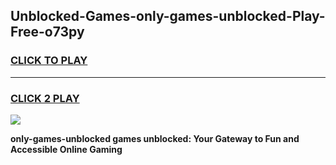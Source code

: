 
## Unblocked-Games-only-games-unblocked-Play-Free-o73py
<h3>
<a href="https://premium76.site?title=only-games-unblocked&ref=23A">CLICK TO PLAY</a></h3>
<hr>

<h3>
<a href="https://premium76.site?title=only-games-unblocked&ref=23A">CLICK 2 PLAY</a>
  
</h3>

<a href="https://premium76.site?title=only-games-unblocked&ref=23A"><img src="https://clearcache.store/games.png"></a>


**only-games-unblocked games unblocked: Your Gateway to Fun and Accessible Online Gaming**
